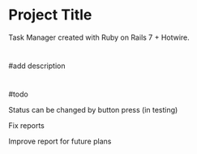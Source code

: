 # Project Title

Task Manager created with Ruby on Rails 7 + Hotwire. 
# 
#add description  
# 
# 

#todo

Status can be changed by button press (in testing)

Fix reports

Improve report for future plans
